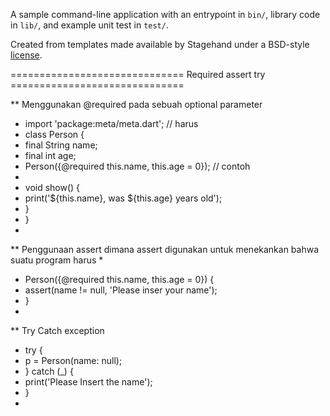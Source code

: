 A sample command-line application with an entrypoint in `bin/`, library code
in `lib/`, and example unit test in `test/`.

Created from templates made available by Stagehand under a BSD-style
[license](https://github.com/dart-lang/stagehand/blob/master/LICENSE).

============================== Required assert try ==============================

** Menggunakan @required pada sebuah optional parameter 
 * import 'package:meta/meta.dart'; // harus
 * class Person {
 *   final String name;
 *   final int age;
 *   Person({@required this.name, this.age = 0}); // contoh
 *
 *   void show() {
 *    print('${this.name}, was ${this.age} years old');
 *   }
 * }
 *
** Penggunaan assert dimana assert digunakan untuk menekankan bahwa suatu program harus
 *
 * Person({@required this.name, this.age = 0}) {
 *   assert(name != null, 'Please inser your name');
 * }   
 *
** Try Catch exception 
 * try {
 *   p = Person(name: null);
 * } catch (_) {
 *   print('Please Insert the name');
 * }
 *